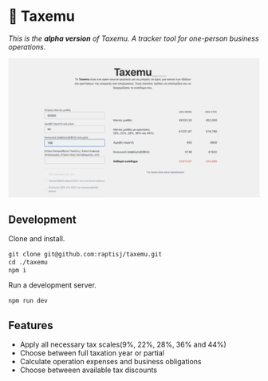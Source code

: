 
# 🧮 Taxemu

_This is the **alpha version** of Taxemu. A tracker tool for one-person business operations._


![Screenshot](./assets/home-v0.png)

## Development 

Clone and install.
```
git clone git@github.com:raptisj/taxemu.git
cd ./taxemu
npm i
```

Run a development server.
```
npm run dev
```

## Features
- Apply all necessary tax scales(9%, 22%, 28%, 36% and 44%)
- Choose between full taxation year or partial
- Calculate operation expenses and business obligations
- Choose betweeen available tax discounts
